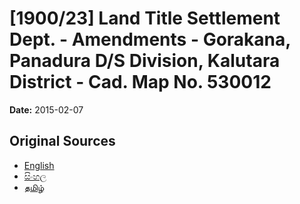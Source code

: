 # [1900/23] Land Title Settlement Dept. - Amendments - Gorakana, Panadura D/S Division, Kalutara District - Cad. Map No. 530012

**Date:** 2015-02-07

## Original Sources

- [English](https://documents.gov.lk/view/extra-gazettes/2015/2/1900-23_E.pdf)
- [සිංහල](https://documents.gov.lk/view/extra-gazettes/2015/2/1900-23_S.pdf)
- [தமிழ்](https://documents.gov.lk/view/extra-gazettes/2015/2/1900-23_T.pdf)
